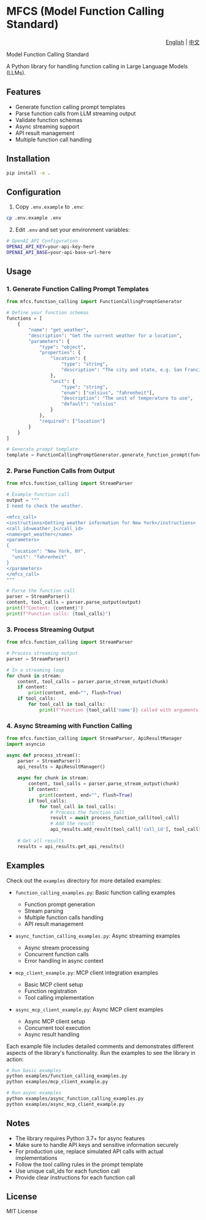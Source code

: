 # MFCS (Model Function Calling Standard)

<div align="right">
  <a href="README.md">English</a> | 
  <a href="README_CN.md">中文</a>
</div>

Model Function Calling Standard

A Python library for handling function calling in Large Language Models (LLMs).

## Features

- Generate function calling prompt templates
- Parse function calls from LLM streaming output
- Validate function schemas
- Async streaming support
- API result management
- Multiple function call handling

## Installation

```bash
pip install -e .
```

## Configuration

1. Copy `.env.example` to `.env`:
```bash
cp .env.example .env
```

2. Edit `.env` and set your environment variables:
```bash
# OpenAI API Configuration
OPENAI_API_KEY=your-api-key-here
OPENAI_API_BASE=your-api-base-url-here
```

## Usage

### 1. Generate Function Calling Prompt Templates

```python
from mfcs.function_calling import FunctionCallingPromptGenerator

# Define your function schemas
functions = [
    {
        "name": "get_weather",
        "description": "Get the current weather for a location",
        "parameters": {
            "type": "object",
            "properties": {
                "location": {
                    "type": "string",
                    "description": "The city and state, e.g. San Francisco, CA"
                },
                "unit": {
                    "type": "string",
                    "enum": ["celsius", "fahrenheit"],
                    "description": "The unit of temperature to use",
                    "default": "celsius"
                }
            },
            "required": ["location"]
        }
    }
]

# Generate prompt template
template = FunctionCallingPromptGenerator.generate_function_prompt(functions)
```

### 2. Parse Function Calls from Output

```python
from mfcs.function_calling import StreamParser

# Example function call
output = """
I need to check the weather.

<mfcs_call>
<instructions>Getting weather information for New York</instructions>
<call_id>weather_1</call_id>
<name>get_weather</name>
<parameters>
{
  "location": "New York, NY",
  "unit": "fahrenheit"
}
</parameters>
</mfcs_call>
"""

# Parse the function call
parser = StreamParser()
content, tool_calls = parser.parse_output(output)
print(f"Content: {content}")
print(f"Function calls: {tool_calls}")
```

### 3. Process Streaming Output

```python
from mfcs.function_calling import StreamParser

# Process streaming output
parser = StreamParser()

# In a streaming loop
for chunk in stream:
    content, tool_calls = parser.parse_stream_output(chunk)
    if content:
        print(content, end="", flush=True)
    if tool_calls:
        for tool_call in tool_calls:
            print(f"Function {tool_call['name']} called with arguments: {tool_call['arguments']}")
```

### 4. Async Streaming with Function Calling

```python
from mfcs.function_calling import StreamParser, ApiResultManager
import asyncio

async def process_stream():
    parser = StreamParser()
    api_results = ApiResultManager()
    
    async for chunk in stream:
        content, tool_calls = parser.parse_stream_output(chunk)
        if content:
            print(content, end="", flush=True)
        if tool_calls:
            for tool_call in tool_calls:
                # Process the function call
                result = await process_function_call(tool_call)
                # Add the result
                api_results.add_result(tool_call['call_id'], tool_call['name'], result)
    
    # Get all results
    results = api_results.get_api_results()
```

## Examples

Check out the `examples` directory for more detailed examples:

- `function_calling_examples.py`: Basic function calling examples
  - Function prompt generation
  - Stream parsing
  - Multiple function calls handling
  - API result management

- `async_function_calling_examples.py`: Async streaming examples
  - Async stream processing
  - Concurrent function calls
  - Error handling in async context

- `mcp_client_example.py`: MCP client integration examples
  - Basic MCP client setup
  - Function registration
  - Tool calling implementation

- `async_mcp_client_example.py`: Async MCP client examples
  - Async MCP client setup
  - Concurrent tool execution
  - Async result handling

Each example file includes detailed comments and demonstrates different aspects of the library's functionality. Run the examples to see the library in action:

```bash
# Run basic examples
python examples/function_calling_examples.py
python examples/mcp_client_example.py

# Run async examples
python examples/async_function_calling_examples.py
python examples/async_mcp_client_example.py
```

## Notes

- The library requires Python 3.7+ for async features
- Make sure to handle API keys and sensitive information securely
- For production use, replace simulated API calls with actual implementations
- Follow the tool calling rules in the prompt template
- Use unique call_ids for each function call
- Provide clear instructions for each function call

## License

MIT License 